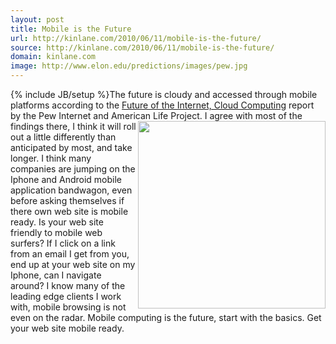 ```yaml
---
layout: post
title: Mobile is the Future
url: http://kinlane.com/2010/06/11/mobile-is-the-future/
source: http://kinlane.com/2010/06/11/mobile-is-the-future/
domain: kinlane.com
image: http://www.elon.edu/predictions/images/pew.jpg
---
```

{% include JB/setup %}The future is cloudy and accessed through mobile platforms according to the <a href="http://pewinternet.org/Reports/2010/The-future-of-cloud-computing.aspx">Future of the Internet, Cloud Computing</a> report by the Pew Internet and American Life Project.<img class="alignnone c1" title="Imagining the Internet" src="http://www.elon.edu/predictions/images/pew.jpg" alt="" width="300" align="right" /> I agree with most of the findings there, I think it will roll out a little differently than anticipated by most, and take longer. I think many companies are jumping on the Iphone and Android mobile application bandwagon, even before asking themselves if there own web site is mobile ready. Is your web site friendly to mobile web surfers? If I click on a link from an email I get from you, end up at your web site on my Iphone, can I navigate around? I know many of the leading edge clients I work with, mobile browsing is not even on the radar. Mobile computing is the future, start with the basics. Get your web site mobile ready.